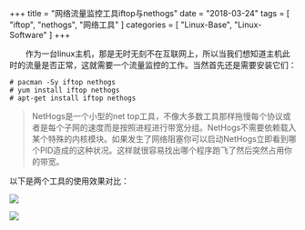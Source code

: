 +++
title = "网络流量监控工具iftop与nethogs"
date = "2018-03-24"
tags = [ "iftop", "nethogs", "网络工具" ]
categories = [
    "Linux-Base",
    "Linux-Software"
]
+++

　　作为一台linux主机，那是无时无刻不在互联网上，所以当我们想知道主机此时的流量是否正常，这就需要一个流量监控的工作。当然首先还是需要安装它们：

```shell
# pacman -Sy iftop nethogs
# yum install iftop nethogs
# apt-get install iftop nethogs
```

> NetHogs是一个小型的net top工具，不像大多数工具那样拖慢每个协议或者是每个子网的速度而是按照进程进行带宽分组。NetHogs不需要依赖载入某个特殊的内核模块。如果发生了网络阻塞你可以启动NetHogs立即看到哪个PID造成的这种状况。这样就很容易找出哪个程序跑飞了然后突然占用你的带宽。

以下是两个工具的使用效果对比：

![](http://p.jtree.cc/jtree.cc/Ashampoo_Snap_2018.03.24_09h44m46s_002_.png)

![](http://p.jtree.cc/jtree.cc/Ashampoo_Snap_2018.03.24_09h43m52s_001_.png)